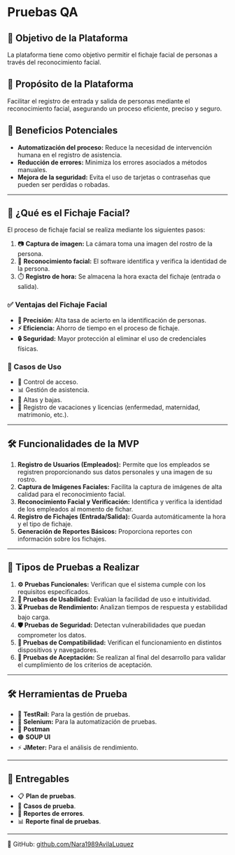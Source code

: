 
# Pruebas QA

## 📌 Objetivo de la Plataforma
La plataforma tiene como objetivo permitir el fichaje facial de personas a través del reconocimiento facial.

## 🎯 Propósito de la Plataforma
Facilitar el registro de entrada y salida de personas mediante el reconocimiento facial, asegurando un proceso eficiente, preciso y seguro.

## 🚀 Beneficios Potenciales
- **Automatización del proceso:** Reduce la necesidad de intervención humana en el registro de asistencia.
- **Reducción de errores:** Minimiza los errores asociados a métodos manuales.
- **Mejora de la seguridad:** Evita el uso de tarjetas o contraseñas que pueden ser perdidas o robadas.

---

## 🤖 ¿Qué es el Fichaje Facial?
El proceso de fichaje facial se realiza mediante los siguientes pasos:
1. 📷 **Captura de imagen:** La cámara toma una imagen del rostro de la persona.
2. 🧠 **Reconocimiento facial:** El software identifica y verifica la identidad de la persona.
3. ⏱️ **Registro de hora:** Se almacena la hora exacta del fichaje (entrada o salida).

### ✅ Ventajas del Fichaje Facial
- **📌 Precisión:** Alta tasa de acierto en la identificación de personas.
- **⚡ Eficiencia:** Ahorro de tiempo en el proceso de fichaje.
- **🔒 Seguridad:** Mayor protección al eliminar el uso de credenciales físicas.

### 🔹 Casos de Uso
- 📍 Control de acceso.
- 📊 Gestión de asistencia.
- 📝 Altas y bajas.
- 🌴 Registro de vacaciones y licencias (enfermedad, maternidad, matrimonio, etc.).

---

## 🛠️ Funcionalidades de la MVP
1. **Registro de Usuarios (Empleados):** Permite que los empleados se registren proporcionando sus datos personales y una imagen de su rostro.
2. **Captura de Imágenes Faciales:** Facilita la captura de imágenes de alta calidad para el reconocimiento facial.
3. **Reconocimiento Facial y Verificación:** Identifica y verifica la identidad de los empleados al momento de fichar.
4. **Registro de Fichajes (Entrada/Salida):** Guarda automáticamente la hora y el tipo de fichaje.
5. **Generación de Reportes Básicos:** Proporciona reportes con información sobre los fichajes.
   
---

## 🧪 Tipos de Pruebas a Realizar
1. **⚙️ Pruebas Funcionales:** Verifican que el sistema cumple con los requisitos especificados.
2. **🎯 Pruebas de Usabilidad:** Evalúan la facilidad de uso e intuitividad.
3. **⏳ Pruebas de Rendimiento:** Analizan tiempos de respuesta y estabilidad bajo carga.
4. **🛡️ Pruebas de Seguridad:** Detectan vulnerabilidades que puedan comprometer los datos.
5. **📲 Pruebas de Compatibilidad:** Verifican el funcionamiento en distintos dispositivos y navegadores.
6. **📌 Pruebas de Aceptación:** Se realizan al final del desarrollo para validar el cumplimiento de los criterios de aceptación.

---

## 🛠️ Herramientas de Prueba
- 📝 **TestRail:** Para la gestión de pruebas.
- 🤖 **Selenium:** Para la automatización de pruebas.
- 🔵 **Postman**
- 🟠 **SOUP UI**
- ⚡ **JMeter:** Para el análisis de rendimiento.

---

## 📑 Entregables
- 📋 **Plan de pruebas**.
- 📜 **Casos de prueba**.
- 🐞 **Reportes de errores**.
- 📊 **Reporte final de pruebas**.

---

📌 GitHub: [github.com/Nara1989AvilaLuquez](https://github.com/Nara1989AvilaLuquez)
